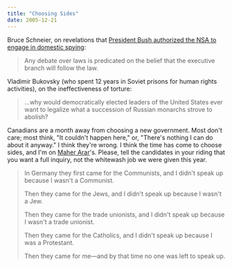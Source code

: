 ```yaml
---
title: "Choosing Sides"
date: 2005-12-21
---
```

<p>Bruce Schneier, on revelations that <a href="http://www.schneier.com/blog/archives/2005/12/the_security_th.html">President Bush authorized the NSA to engage in domestic spying</a>:</p>

<blockquote>
Any debate over laws is predicated on the belief that the
executive branch will follow the law.
</blockquote>

<p>Vladimir Bukovsky (who spent 12 years in Soviet prisons for human
rights activities), on the ineffectiveness of torture:</p>

<blockquote>
…why would democratically elected leaders of the United
States ever want to legalize what a succession of Russian monarchs
strove to abolish?
</blockquote>

<p>Canadians are a month away from choosing a new government.  Most
don't care; most think, "It couldn't happen here," or, "There's
nothing I can do about it anyway."  I think they're wrong.  I think
the time has come to choose sides, and I'm on <a href="http://www.maherarar.ca/">Maher Arar</a>'s.  Please, tell the
candidates in your riding that you want a full inquiry, not the
whitewash job we were given this year.</p>

<blockquote>
<p>In Germany they first came for the Communists, and I didn't speak up because I wasn't a Communist.</p>
<p>Then they came for the Jews, and I didn't speak up because I wasn't a Jew.</p>
<p>Then they came for the trade unionists, and I didn't speak up because I wasn't a trade unionist.</p>
<p>Then they came for the Catholics, and I didn't speak up because I was a Protestant.</p>
<p>Then they came for me—and by that time no one was left to speak up.</p>
</blockquote>
